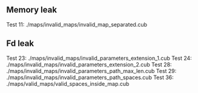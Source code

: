 

## Memory leak
Test 11: ./maps/invalid_maps/invalid_map_separated.cub

## Fd leak
Test 23: ./maps/invalid_maps/invalid_parameters_extension_1.cub
Test 24: ./maps/invalid_maps/invalid_parameters_extension_2.cub
Test 28: ./maps/invalid_maps/invalid_parameters_path_max_len.cub
Test 29: ./maps/invalid_maps/invalid_parameters_path_spaces.cub
Test 36: ./maps/valid_maps/valid_spaces_inside_map.cub
